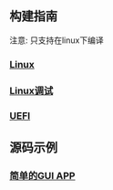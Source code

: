 ## 构建指南

注意: 只支持在linux下编译

### [Linux](build/linux.md)

### [Linux调试](build/linux-native.md)

### [UEFI](build/uefi.md)

## 源码示例

### [简单的GUI APP](examples/simple-guiapp.md)
